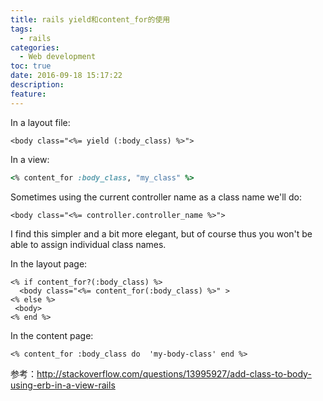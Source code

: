 ```yaml
---
title: rails yield和content_for的使用
tags:
  - rails
categories:
  - Web development
toc: true
date: 2016-09-18 15:17:22
description: 
feature:
---
```



In a layout file:
``` erb
<body class="<%= yield (:body_class) %>">
```

In a view:
``` ruby
<% content_for :body_class, "my_class" %>
```



<!-- more -->
Sometimes using the current controller name as a class name we'll do:
``` erb
<body class="<%= controller.controller_name %>">
```
I find this simpler and a bit more elegant, but of course thus you won't be able to assign individual class names.


In the layout page:
```
<% if content_for?(:body_class) %>
  <body class="<%= content_for(:body_class) %>" >
<% else %>
 <body>
<% end %>
```
In the content page:
```
<% content_for :body_class do  'my-body-class' end %>
```

参考：http://stackoverflow.com/questions/13995927/add-class-to-body-using-erb-in-a-view-rails